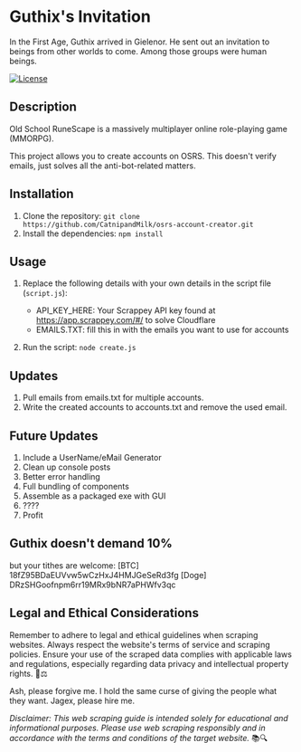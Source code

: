 # Guthix's Invitation

In the First Age, Guthix arrived in Gielenor. He sent out an invitation to beings from other worlds to come. Among those groups were human beings.

[![License](https://img.shields.io/badge/license-MIT-blue.svg)](LICENSE)

## Description

Old School RuneScape is a massively multiplayer online role-playing game (MMORPG).

This project allows you to create accounts on OSRS. This doesn't verify emails, just solves all the anti-bot-related matters.

## Installation

1. Clone the repository: `git clone https://github.com/CatnipandMilk/osrs-account-creator.git`
2. Install the dependencies: `npm install`

## Usage

1. Replace the following details with your own details in the script file (`script.js`):
   - API_KEY_HERE: Your Scrappey API key found at https://app.scrappey.com/#/ to solve Cloudflare
   - EMAILS.TXT: fill this in with the emails you want to use for accounts

2. Run the script: `node create.js`



## Updates
1. Pull emails from emails.txt for multiple accounts.
2. Write the created accounts to accounts.txt and remove the used email.


## Future Updates
1. Include a UserName/eMail Generator
2. Clean up console posts
3. Better error handling
4. Full bundling of components
5. Assemble as a packaged exe with GUI
6. ????
7. Profit
   

## Guthix doesn't demand 10%
but your tithes are welcome:
[BTC] 18fZ95BDaEUVvw5wCzHxJ4HMJGeSeRd3fg
[Doge] DRzSHGoofnpm6rr19MRx9bNR7aPHWfv3qc


## Legal and Ethical Considerations

Remember to adhere to legal and ethical guidelines when scraping websites. Always respect the website's terms of service and scraping policies. Ensure your use of the scraped data complies with applicable laws and regulations, especially regarding data privacy and intellectual property rights. 🚫⚖️

Ash, please forgive me. I hold the same curse of giving the people what they want.
Jagex, please hire me.

*Disclaimer: This web scraping guide is intended solely for educational and informational purposes. Please use web scraping responsibly and in accordance with the terms and conditions of the target website.* 📚🔍


